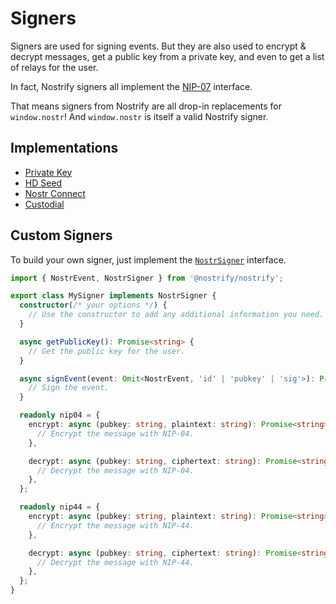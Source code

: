 # Signers

Signers are used for signing events. But they are also used to encrypt & decrypt messages, get a public key from a private key, and even to get a list of relays for the user.

In fact, Nostrify signers all implement the [NIP-07](https://github.com/nostr-protocol/nips/blob/master/07.md) interface.

That means signers from Nostrify are all drop-in replacements for `window.nostr`! And `window.nostr` is itself a valid Nostrify signer.

## Implementations

- [Private Key](/sign/nsec)
- [HD Seed](/sign/seed)
- [Nostr Connect](/sign/connect)
- [Custodial](/sign/custodial)

## Custom Signers

To build your own signer, just implement the [`NostrSigner`](https://jsr.io/@nostrify/nostrify/doc/~/NostrSigner) interface.

```ts
import { NostrEvent, NostrSigner } from '@nostrify/nostrify';

export class MySigner implements NostrSigner {
  constructor(/* your options */) {
    // Use the constructor to add any additional information you need.
  }

  async getPublicKey(): Promise<string> {
    // Get the public key for the user.
  }

  async signEvent(event: Omit<NostrEvent, 'id' | 'pubkey' | 'sig'>): Promise<NostrEvent> {
    // Sign the event.
  }

  readonly nip04 = {
    encrypt: async (pubkey: string, plaintext: string): Promise<string> => {
      // Encrypt the message with NIP-04.
    },

    decrypt: async (pubkey: string, ciphertext: string): Promise<string> => {
      // Decrypt the message with NIP-04.
    },
  };

  readonly nip44 = {
    encrypt: async (pubkey: string, plaintext: string): Promise<string> => {
      // Encrypt the message with NIP-44.
    },

    decrypt: async (pubkey: string, ciphertext: string): Promise<string> => {
      // Decrypt the message with NIP-44.
    },
  };
}
```
